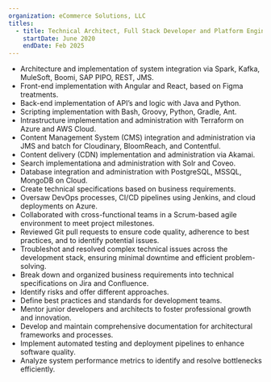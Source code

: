```yaml
---
organization: eCommerce Solutions, LLC
titles:
  - title: Technical Architect, Full Stack Developer and Platform Engineer
    startDate: June 2020
    endDate: Feb 2025
---
```


- Architecture and implementation of system integration via Spark, Kafka, MuleSoft, Boomi, SAP PIPO, REST, JMS.
- Front-end implementation with Angular and React, based on Figma treatments.
- Back-end implementation of API’s and logic with Java and Python.
- Scripting implementation with Bash, Groovy, Python, Gradle, Ant.
- Intrastructure implementation and administration with Terraform on Azure and AWS Cloud.
- Content Management System (CMS) integration and administration via JMS and batch for Cloudinary, BloomReach, and Contentful.
- Content delivery (CDN) implementation and administration via Akamai.
- Search implementationa and administration with Solr and Coveo.
- Database integration and administration with PostgreSQL, MSSQL, MongoDB on Cloud.
- Create technical specifications based on business requirements.
- Oversaw DevOps processes, CI/CD pipelines using Jenkins, and cloud deployments on Azure.
- Collaborated with cross-functional teams in a Scrum-based agile environment to meet project milestones.
- Reviewed Git pull requests to ensure code quality, adherence to best practices, and to identify potential issues.
- Troubleshot and resolved complex technical issues across the development stack, ensuring minimal downtime and efficient problem-solving.
- Break down and organized business requirements into technical specifications on Jira and Confluence.
- Identify risks and offer different approaches.
- Define best practices and standards for development teams.
- Mentor junior developers and architects to foster professional growth and innovation.
- Develop and maintain comprehensive documentation for architectural frameworks and processes.
- Implement automated testing and deployment pipelines to enhance software quality.
- Analyze system performance metrics to identify and resolve bottlenecks efficiently.
